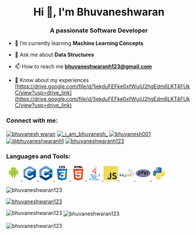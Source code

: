 <h1 align="center">Hi 👋, I'm Bhuvaneshwaran</h1>
<h3 align="center">A passionate Software Developer</h3>


- 🌱 I’m currently learning **Machine Learning Concepts**

- 💬 Ask me about **Data Structures**

- 📫 How to reach me **bhuvaneshwaranh123@gmail.com**

- 📄 Know about my experiences [https://drive.google.com/file/d/1iekduFEFke0xfWuiU2hgEdm6LKT4FUkC/view?usp=drive_link](https://drive.google.com/file/d/1iekduFEFke0xfWuiU2hgEdm6LKT4FUkC/view?usp=drive_link)

<h3 align="left">Connect with me:</h3>
<p align="left">
<a href="https://linkedin.com/in/bhuvanesh waran" target="blank"><img align="center" src="https://raw.githubusercontent.com/rahuldkjain/github-profile-readme-generator/master/src/images/icons/Social/linked-in-alt.svg" alt="bhuvanesh waran" height="30" width="40" /></a>
<a href="https://instagram.com/_i_am_bhuvanesh_" target="blank"><img align="center" src="https://raw.githubusercontent.com/rahuldkjain/github-profile-readme-generator/master/src/images/icons/Social/instagram.svg" alt="_i_am_bhuvanesh_" height="30" width="40" /></a>
<a href="https://www.codechef.com/users/bhuvanesh001" target="blank"><img align="center" src="https://cdn.jsdelivr.net/npm/simple-icons@3.1.0/icons/codechef.svg" alt="bhuvanesh001" height="30" width="40" /></a>
<a href="https://www.hackerrank.com/@bhuvaneshwaranh1" target="blank"><img align="center" src="https://raw.githubusercontent.com/rahuldkjain/github-profile-readme-generator/master/src/images/icons/Social/hackerrank.svg" alt="@bhuvaneshwaranh1" height="30" width="40" /></a>
<a href="https://www.leetcode.com/bhuvaneshwaranh123" target="blank"><img align="center" src="https://raw.githubusercontent.com/rahuldkjain/github-profile-readme-generator/master/src/images/icons/Social/leet-code.svg" alt="bhuvaneshwaranh123" height="30" width="40" /></a>
</p>


<h3 align="left">Languages and Tools:</h3>
<p align="left"> <a href="https://developer.android.com" target="_blank" rel="noreferrer"> <img src="https://raw.githubusercontent.com/devicons/devicon/master/icons/android/android-original-wordmark.svg" alt="android" width="40" height="40"/> </a> <a href="https://www.cprogramming.com/" target="_blank" rel="noreferrer"> <img src="https://raw.githubusercontent.com/devicons/devicon/master/icons/c/c-original.svg" alt="c" width="40" height="40"/> </a> <a href="https://www.w3schools.com/cpp/" target="_blank" rel="noreferrer"> <img src="https://raw.githubusercontent.com/devicons/devicon/master/icons/cplusplus/cplusplus-original.svg" alt="cplusplus" width="40" height="40"/> </a> <a href="https://www.w3schools.com/css/" target="_blank" rel="noreferrer"> <img src="https://raw.githubusercontent.com/devicons/devicon/master/icons/css3/css3-original-wordmark.svg" alt="css3" width="40" height="40"/> </a> <a href="https://www.w3.org/html/" target="_blank" rel="noreferrer"> <img src="https://raw.githubusercontent.com/devicons/devicon/master/icons/html5/html5-original-wordmark.svg" alt="html5" width="40" height="40"/> </a> <a href="https://www.java.com" target="_blank" rel="noreferrer"> <img src="https://raw.githubusercontent.com/devicons/devicon/master/icons/java/java-original.svg" alt="java" width="40" height="40"/> </a> <a href="https://developer.mozilla.org/en-US/docs/Web/JavaScript" target="_blank" rel="noreferrer"> <img src="https://raw.githubusercontent.com/devicons/devicon/master/icons/javascript/javascript-original.svg" alt="javascript" width="40" height="40"/> </a> <a href="https://www.mysql.com/" target="_blank" rel="noreferrer"> <img src="https://raw.githubusercontent.com/devicons/devicon/master/icons/mysql/mysql-original-wordmark.svg" alt="mysql" width="40" height="40"/> </a> <a href="https://www.php.net" target="_blank" rel="noreferrer"> <img src="https://raw.githubusercontent.com/devicons/devicon/master/icons/php/php-original.svg" alt="php" width="40" height="40"/> </a> <a href="https://www.python.org" target="_blank" rel="noreferrer"> <img src="https://raw.githubusercontent.com/devicons/devicon/master/icons/python/python-original.svg" alt="python" width="40" height="40"/> </a> </p>


<p align="left"> <img src="https://komarev.com/ghpvc/?username=bhuvaneshwaran123&label=Profile%20views&color=0e75b6&style=flat" alt="bhuvaneshwaran123" /> </p>

<p align="left"> <a href="https://github.com/ryo-ma/github-profile-trophy"><img src="https://github-profile-trophy.vercel.app/?username=bhuvaneshwaran123" alt="bhuvaneshwaran123" /></a> </p>

<p><img align="left" src="https://github-readme-stats.vercel.app/api/top-langs?username=bhuvaneshwaran123&show_icons=true&locale=en&layout=compact" alt="bhuvaneshwaran123" /></p>

<p>&nbsp;<img align="center" src="https://github-readme-stats.vercel.app/api?username=bhuvaneshwaran123&show_icons=true&locale=en" alt="bhuvaneshwaran123" /></p>

<p><img align="center" src="https://github-readme-streak-stats.herokuapp.com/?user=bhuvaneshwaran123&" alt="bhuvaneshwaran123" /></p>
